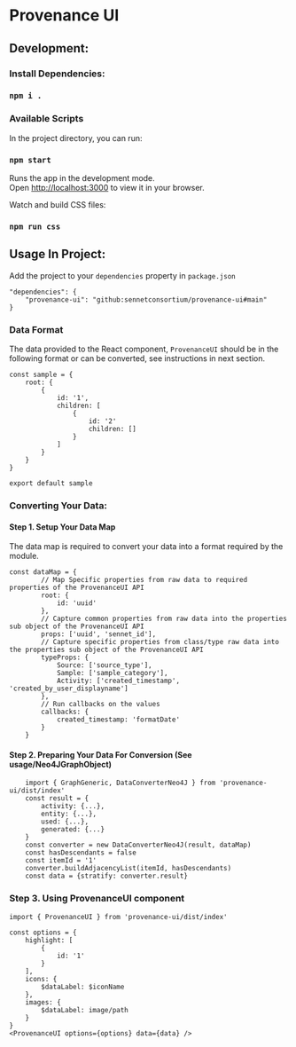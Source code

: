 # Provenance UI

## Development:
### Install Dependencies:

### `npm i .`

### Available Scripts

In the project directory, you can run:

### `npm start`

Runs the app in the development mode.\
Open [http://localhost:3000](http://localhost:3000) to view it in your browser.

Watch and build CSS files:

### `npm run css`

## Usage In Project:
Add the project to your `dependencies` property in `package.json`
```
"dependencies": {
    "provenance-ui": "github:sennetconsortium/provenance-ui#main"
}

```

### Data Format
The data provided to the React component, `ProvenanceUI` should be in the following format or can be converted, see instructions in next section.
```
const sample = {
    root: {
        {
            id: '1',
            children: [
                {
                    id: '2'
                    children: []
                }
            ]
        }
    }
}

export default sample
```
### Converting Your Data:
#### Step 1. Setup Your Data Map
The data map is required to convert your data into a format required by the module.
```
const dataMap = {
        // Map Specific properties from raw data to required properties of the ProvenanceUI API
        root: {
            id: 'uuid'
        },
        // Capture common properties from raw data into the properties sub object of the ProvenanceUI API
        props: ['uuid', 'sennet_id'],
        // Capture specific properties from class/type raw data into the properties sub object of the ProvenanceUI API
        typeProps: {
            Source: ['source_type'],
            Sample: ['sample_category'],
            Activity: ['created_timestamp', 'created_by_user_displayname']
        },
        // Run callbacks on the values
        callbacks: {
            created_timestamp: 'formatDate'
        }
    }
```

#### Step 2. Preparing Your Data For Conversion (See usage/Neo4JGraphObject)
```
    import { GraphGeneric, DataConverterNeo4J } from 'provenance-ui/dist/index'
    const result = {
        activity: {...},
        entity: {...},
        used: {...},
        generated: {...}
    }
    const converter = new DataConverterNeo4J(result, dataMap)
    const hasDescendants = false
    const itemId = '1'
    converter.buildAdjacencyList(itemId, hasDescendants)
    const data = {stratify: converter.result}
```

### Step 3. Using ProvenanceUI component 
```
import { ProvenanceUI } from 'provenance-ui/dist/index'

const options = {
    highlight: [
        {
            id: '1'
        }
    ],
    icons: {
        $dataLabel: $iconName
    },
    images: {
        $dataLabel: image/path
    }
}
<ProvenanceUI options={options} data={data} />
```
